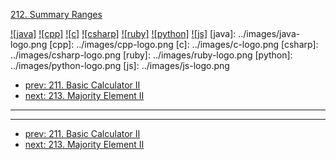 [212. Summary Ranges](https://leetcode.com/problems/summary-ranges/)

[![java]](../java/212-summary-ranges.md)
[![cpp]](../cpp/212-summary-ranges.md)
[![c]](../c/212-summary-ranges.md)
[![csharp]](../csharp/212-summary-ranges.md)
[![ruby]](../ruby/212-summary-ranges.md)
[![python]](../python/212-summary-ranges.md)
[![js]](../js/212-summary-ranges.md)
[java]: ../images/java-logo.png
[cpp]: ../images/cpp-logo.png
[c]: ../images/c-logo.png
[csharp]: ../images/csharp-logo.png
[ruby]: ../images/ruby-logo.png
[python]: ../images/python-logo.png
[js]: ../images/js-logo.png

- [prev: 211. Basic Calculator II](211-basic-calculator-ii.md)
- [next: 213. Majority Element II](213-majority-element-ii.md)

---


---

- [prev: 211. Basic Calculator II](211-basic-calculator-ii.md)
- [next: 213. Majority Element II](213-majority-element-ii.md)
